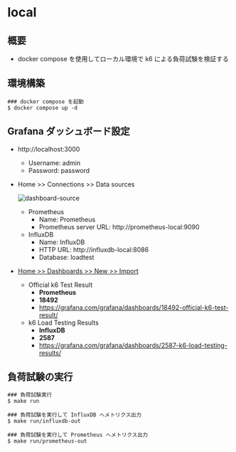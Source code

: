 # local

## 概要

- docker compose を使用してローカル環境で k6 による負荷試験を検証する

## 環境構築

```shell
### docker compose を起動
$ docker compose up -d
```

## Grafana ダッシュボード設定

- http://localhost:3000
  - Username: admin
  - Password: password
- Home >> Connections >> Data sources

  ![dashboard-source](https://github.com/GotoRen/k6-operator-playground/assets/63791288/6059370e-882b-4f41-b6c7-185e6846447a)

  - Prometheus
    - Name: Prometheus
    - Prometheus server URL: http://prometheus-local:9090
  - InfluxDB
    - Name: InfluxDB
    - HTTP URL: http://influxdb-local:8086
    - Database: loadtest

- <u>Home >> Dashboards >> New >> Import</u>
  - Official k6 Test Result
    - **Prometheus**
    - **18492**
    - https://grafana.com/grafana/dashboards/18492-official-k6-test-result/
  - k6 Load Testing Results
    - **InfluxDB**
    - **2587**
    - https://grafana.com/grafana/dashboards/2587-k6-load-testing-results/

## 負荷試験の実行

```shell
### 負荷試験実行
$ make run

### 負荷試験を実行して InfluxDB へメトリクス出力
$ make run/influxdb-out

### 負荷試験を実行して Prometheus へメトリクス出力
$ make run/prometheus-out
```
